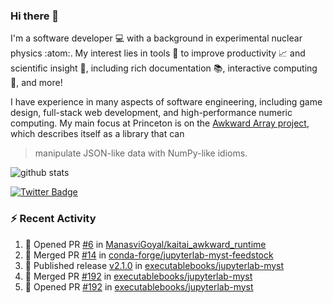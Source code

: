 ### Hi there 👋 

I'm a software developer 💻 with a background in experimental nuclear physics :atom:. My interest lies in tools :wrench: to improve productivity :chart_with_upwards_trend: and scientific insight :telescope:, including rich documentation 📚, interactive computing 🧮, and more! 

I have experience in many aspects of software engineering, including game design, full-stack web development, and high-performance numeric computing. My main focus at Princeton is on the [Awkward Array project](awkward-array.org/), which describes itself as a library that can 
> manipulate JSON-like data with NumPy-like idioms.

![github stats](https://github-readme-stats.vercel.app/api?username=agoose77&show_icons=true&hide_rank=true&hide_title=true&bg_color=30,e76445,904e95&text_color=efe3ec&icon_color=efe3ec)
<!--
**agoose77/agoose77** is a ✨ _special_ ✨ repository because its `README.md` (this file) appears on your GitHub profile.

Here are some ideas to get you started:

- 🔭 I’m currently working on ...
- 🌱 I’m currently learning ...
- 👯 I’m looking to collaborate on ...
- 🤔 I’m looking for help with ...
- 💬 Ask me about ...
- 📫 How to reach me: ...
- 😄 Pronouns: ...
- ⚡ Fun fact: ...
-->

[![Twitter Badge](https://img.shields.io/twitter/follow/agoose77?style=flat-square&logo=Twitter&logoColor=white&color=cornflowerblue)](https://twitter.com/agoose77)

### :zap: Recent Activity

<!--START_SECTION:activity-->
1. 💪 Opened PR [#6](https://github.com/ManasviGoyal/kaitai_awkward_runtime/pull/6) in [ManasviGoyal/kaitai_awkward_runtime](https://github.com/ManasviGoyal/kaitai_awkward_runtime)
2. 🎉 Merged PR [#14](https://github.com/conda-forge/jupyterlab-myst-feedstock/pull/14) in [conda-forge/jupyterlab-myst-feedstock](https://github.com/conda-forge/jupyterlab-myst-feedstock)
3. 🚀 Published release [v2.1.0](https://github.com/executablebooks/jupyterlab-myst/releases/tag/v2.1.0) in [executablebooks/jupyterlab-myst](https://github.com/executablebooks/jupyterlab-myst)
4. 🎉 Merged PR [#192](https://github.com/executablebooks/jupyterlab-myst/pull/192) in [executablebooks/jupyterlab-myst](https://github.com/executablebooks/jupyterlab-myst)
5. 💪 Opened PR [#192](https://github.com/executablebooks/jupyterlab-myst/pull/192) in [executablebooks/jupyterlab-myst](https://github.com/executablebooks/jupyterlab-myst)
<!--END_SECTION:activity-->
